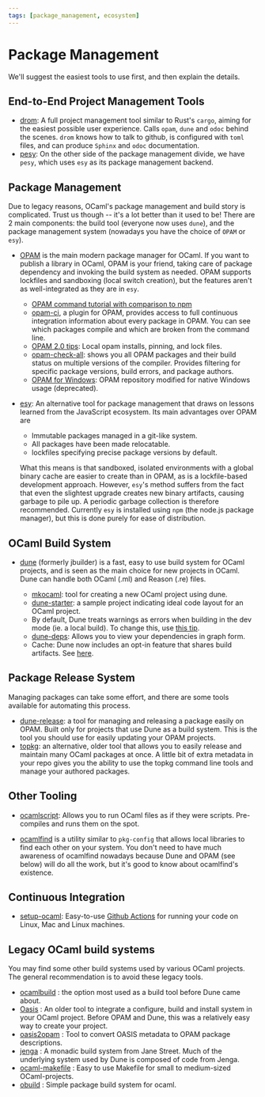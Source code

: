 ```yaml
---
tags: [package_management, ecosystem]
---
```


# Package Management

We'll suggest the easiest tools to use first, and then explain the details.

## End-to-End Project Management Tools

* [drom](https://github.com/ocamlpro/drom):
A full project management tool similar to Rust's `cargo`,
aiming for the easiest possible user experience.
Calls `opam`, `dune` and `odoc` behind the scenes.
`drom` knows how to talk to github, is configured with `toml` files, and can produce `Sphinx` and `odoc` documentation.
* [pesy](https://github.com/esy/pesy):
On the other side of the package management divide,
we have `pesy`, which uses `esy` as its package management backend.

## Package Management

Due to legacy reasons, OCaml's package management and build story is complicated.
Trust us though -- it's a lot better than it used to be!
There are 2 main components: the build tool (everyone now uses `dune`),
and the package management system (nowadays you have the choice of `OPAM` or `esy`).

* [OPAM](http://opam.ocaml.org/) is the main modern package manager for OCaml.
If you want to publish a library
in OCaml, OPAM is your friend, taking care of package dependency and invoking the build system as needed.
OPAM supports lockfiles and sandboxing (local switch creation),
but the features aren't as well-integrated as they are in `esy`.

    * [OPAM command tutorial with comparison to npm](opam_npm.md)
    * [opam-ci](https://github.com/ocaml/infrastructure/wiki/Using-the-opam-ci-tool), a plugin for OPAM,
    provides access to full continuous integration information about every package in OPAM.
    You can see which packages compile and which are broken from the command line.
    * [OPAM 2.0 tips](https://opam.ocaml.org/blog/opam-20-tips/):
    Local opam installs, pinning, and lock files.
    * [opam-check-all](http://check.ocamllabs.io/): shows you all OPAM packages and their build status
    on multiple versions of the compiler.
    Provides filtering for specific package versions, build errors, and package authors.
    * [OPAM for Windows](https://fdopen.github.io/opam-repository-mingw):
    OPAM repository modified for native Windows usage (deprecated).

* [esy](https://esy.sh/):
    An alternative tool for package management that draws on lessons learned from the JavaScript ecosystem.
    Its main advantages over OPAM are
    
    * Immutable packages managed in a git-like system.
    * All packages have been made relocatable.
    * lockfiles specifying precise package versions by default.
    
    What this means is that sandboxed, isolated environments with a global binary cache are easier to create than in OPAM,
    as is a lockfile-based development approach.
    However, `esy`'s method suffers from the fact that even the slightest upgrade creates new binary artifacts,
   causing garbage to pile up.
   A periodic garbage collection is therefore recommended.
   Currently `esy` is installed using `npm` (the node.js package manager),
   but this is done purely for ease of distribution.

## OCaml Build System

* [dune](https://github.com/ocaml/dune)  (formerly jbuilder) is a fast, easy to use build system for OCaml
projects, and is seen as the main choice for new projects in OCaml. Dune can handle both OCaml (.ml) and
Reason (.re) files.

  * [mkocaml](https://github.com/chrisnevers/mkocaml):
  tool for creating a new OCaml project using dune.
  * [dune-starter](https://github.com/mjambon/dune-starter):
  a sample project indicating ideal code layout for an OCaml project.
  * By default, Dune treats warnings as errors when building in the dev mode (ie. a local build).
  To change this, use [this tip](https://dune.readthedocs.io/en/latest/faq.html#how-to-make-warnings-non-fatal).
  * [dune-deps](https://github.com/mjambon/dune-deps):
  Allows you to view your dependencies in graph form.
  * Cache: Dune now includes an opt-in feature that shares build artifacts. See [here](https://dune.readthedocs.io/en/stable/caching.html).

## Package Release System

Managing packages can take some effort, and there are some tools available for automating this process.

* [dune-release](https://github.com/samoht/dune-release): a tool for managing and releasing a package easily
on OPAM.
Built only for projects that use Dune as a build system.
This is the tool you should use for easily updating your OPAM projects.
* [topkg](https://github.com/dbuenzli/topkg):
an alternative, older tool that allows you to easily release and maintain
many OCaml packages at once.
A little bit of extra metadata in your repo gives you the ability to use the
topkg command line tools and manage your authored packages.

## Other Tooling

* [ocamlscript](https://github.com/mjambon/ocamlscript):
Allows you to run OCaml files as if they were scripts.
Pre-compiles and runs them on the spot.

* [ocamlfind](http://projects.camlcity.org/projects/findlib.html)  is a utility similar to `pkg-config`
that allows local libraries to find each other on your system. You don't need to have much awareness of 
ocamlfind nowadays because Dune and OPAM (see below) will do all the work, but it's good to know about
ocamlfind's existence.

## Continuous Integration

* [setup-ocaml](https://github.com/ocaml/setup-ocaml):
Easy-to-use [Github Actions](https://github.com/features/actions) for running your code on Linux, Mac and Linux machines.

## Legacy OCaml build systems

You may find some other build systems used by various OCaml projects.
The general recommendation is to avoid these legacy tools.

* [ocamlbuild](http://ocaml.org/learn/tutorials/ocamlbuild/) : the option most used as a build tool before Dune
came about.
* [Oasis](http://oasis.forge.ocamlcore.org/) : An older tool to integrate a configure, build and install system
in your OCaml project.  Before OPAM and Dune, this was a relatively easy way to create your project.
* [oasis2opam](https://github.com/ocaml/oasis2opam) : Tool to convert OASIS metadata to OPAM package descriptions.
* [jenga](https://github.com/janestreet/jenga) : A monadic build system from Jane Street. Much of the underlying
system used by Dune is composed of code from Jenga.
* [ocaml-makefile](https://github.com/mmottl/ocaml-makefile) : Easy to use Makefile for small to medium-sized
OCaml-projects.
* [obuild](https://github.com/ocaml-obuild/obuild) : Simple package build system for ocaml.

